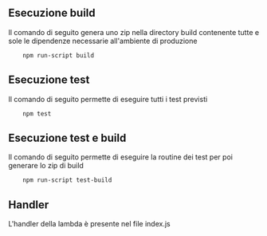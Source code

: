 
## Esecuzione build

Il comando di seguito genera uno zip nella directory build contenente tutte e sole le dipendenze necessarie all'ambiente di produzione

```
    npm run-script build
```
## Esecuzione test
Il comando di seguito permette di eseguire tutti i test previsti

```
    npm test
```

## Esecuzione test e build
Il comando di seguito permette di eseguire la routine dei test per poi generare lo zip di build

```
    npm run-script test-build
```

## Handler
L'handler della lambda è presente nel file index.js


